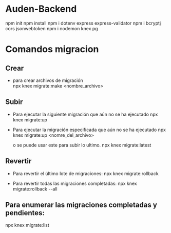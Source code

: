 # Auden-Backend
npm init
npm install
npm i dotenv express express-validator
npm i bcryptj cors jsonwebtoken
npm i nodemon knex pg


# Comandos migracion

## Crear
- para crear archivos de migración  
npx knex migrate:make <nombre_archivo>

## Subir
- Para ejecutar la siguiente migración que aún no se ha ejecutado
npx knex migrate:up

- Para ejecutar la migración especificada que aún no se ha ejecutado
npx knex migrate:up <nomre_del_archivo>

  o se puede usar este para subir lo ultimo. 
npx knex migrate:latest


## Revertir
- Para revertir el último lote de migraciones:
npx knex migrate:rollback

- Para revertir todas las migraciones completadas:
npx knex migrate:rollback --all


## Para enumerar las migraciones completadas y pendientes:
npx knex migrate:list
